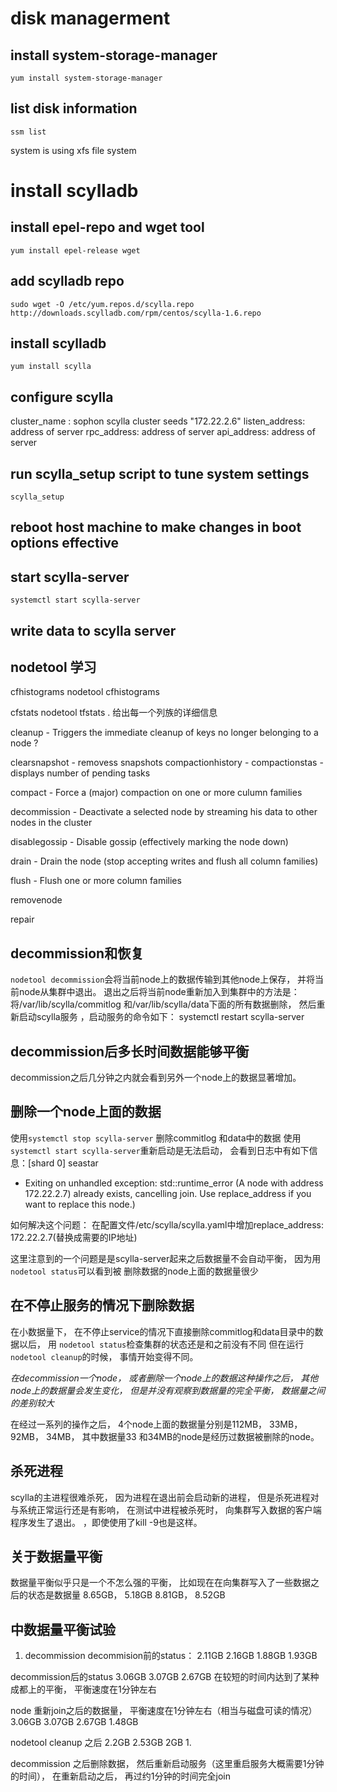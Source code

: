 # disk managerment
## install system-storage-manager

`yum install system-storage-manager`

## list disk information
 `ssm list`

 system is using xfs file system


# install scylladb
## install epel-repo and wget tool
`yum install epel-release wget`
## add scylladb repo
`sudo wget -O /etc/yum.repos.d/scylla.repo http://downloads.scylladb.com/rpm/centos/scylla-1.6.repo`
## install scylladb
`yum install scylla`

## configure scylla
cluster_name : sophon scylla cluster
seeds "172.22.2.6"
listen_address: address of server
rpc_address: address of server
api_address: address of server

## run scylla_setup script to tune system settings
`scylla_setup`

## reboot host machine to make changes in boot options effective

## start scylla-server
`systemctl start scylla-server`

## write data to scylla server

## nodetool 学习
cfhistograms
nodetool cfhistograms <keyspacename> <column family name>

cfstats
nodetool tfstats <keyspacename>.<column family name>
给出每一个列族的详细信息

cleanup - Triggers the immediate cleanup of keys no longer belonging to a node ?

clearsnapshot - removess snapshots
compactionhistory -
compactionstas - displays number of pending tasks

compact - Force a (major) compaction on one or more culumn families

decommission - Deactivate a selected node by streaming his data to other nodes in the cluster

disablegossip - Disable gossip (effectively marking the node down)

drain - Drain the node (stop accepting writes and flush all column families)

flush - Flush one or more column families

removenode

repair

## decommission和恢复
`nodetool decommission`会将当前node上的数据传输到其他node上保存， 并将当前node从集群中退出。
退出之后将当前node重新加入到集群中的方法是：
将/var/lib/scylla/commitlog 和/var/lib/scylla/data下面的所有数据删除， 然后重新启动scylla服务
，启动服务的命令如下：
systemctl restart scylla-server

## decommission后多长时间数据能够平衡
decommission之后几分钟之内就会看到另外一个node上的数据显著增加。

## 删除一个node上面的数据
使用`systemctl stop scylla-server`
删除commitlog 和data中的数据
使用`systemctl start scylla-server`重新启动是无法启动， 会看到日志中有如下信息：[shard 0] seastar
- Exiting on unhandled exception: std::runtime_error (A node with address 172.22.2.7)
already exists, cancelling join. Use replace_address if you want to replace this node.)

如何解决这个问题：
在配置文件/etc/scylla/scylla.yaml中增加replace_address: 172.22.2.7(替换成需要的IP地址)

这里注意到的一个问题是是scylla-server起来之后数据量不会自动平衡， 因为用`nodetool status`可以看到被
删除数据的node上面的数据量很少


## 在不停止服务的情况下删除数据

在小数据量下， 在不停止service的情况下直接删除commitlog和data目录中的数据以后， 用
`nodetool status`检查集群的状态还是和之前没有不同
但在运行`nodetool cleanup`的时候， 事情开始变得不同。

*在decommission一个node， 或者删除一个node上的数据这种操作之后， 其他node上的数据量会发生变化，
但是并没有观察到数据量的完全平衡， 数据量之间的差别较大*

在经过一系列的操作之后， 4个node上面的数据量分别是112MB， 33MB， 92MB， 34MB， 其中数据量33
和34MB的node是经历过数据被删除的node。

## 杀死进程
scylla的主进程很难杀死， 因为进程在退出前会启动新的进程，
但是杀死进程对与系统正常运行还是有影响， 在测试中进程被杀死时， 向集群写入数据的客户端程序发生了退出。
，即使使用了kill -9也是这样。

## 关于数据量平衡
数据量平衡似乎只是一个不怎么强的平衡， 比如现在在向集群写入了一些数据之后的状态是数据量
8.65GB， 5.18GB 8.81GB， 8.52GB

## 中数据量平衡试验
1. decommission
decommision前的status：
2.11GB
2.16GB
1.88GB
1.93GB

decommission后的status
3.06GB
3.07GB
2.67GB
在较短的时间内达到了某种成都上的平衡， 平衡速度在1分钟左右

node 重新join之后的数据量， 平衡速度在1分钟左右（相当与磁盘可读的情况）
3.06GB
3.07GB
2.67GB
1.48GB

nodetool cleanup 之后
2.2GB
2.53GB
2GB
1.

decommission 之后删除数据， 然后重新启动服务（这里重启服务大概需要1分钟的时间）， 在重新启动之后， 再过约1分钟的时间完全join
